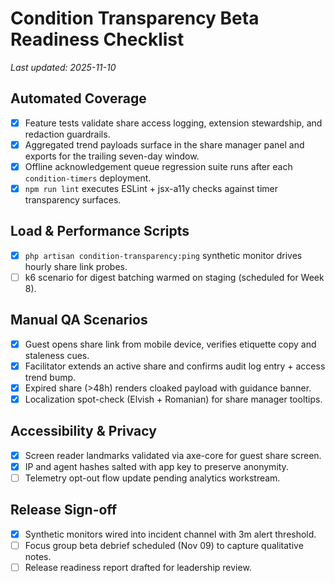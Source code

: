 # Condition Transparency Beta Readiness Checklist

_Last updated: 2025-11-10_

## Automated Coverage
- [x] Feature tests validate share access logging, extension stewardship, and redaction guardrails.
- [x] Aggregated trend payloads surface in the share manager panel and exports for the trailing seven-day window.
- [x] Offline acknowledgement queue regression suite runs after each `condition-timers` deployment.
- [x] `npm run lint` executes ESLint + jsx-a11y checks against timer transparency surfaces.

## Load & Performance Scripts
- [x] `php artisan condition-transparency:ping` synthetic monitor drives hourly share link probes.
- [ ] k6 scenario for digest batching warmed on staging (scheduled for Week 8).

## Manual QA Scenarios
- [x] Guest opens share link from mobile device, verifies etiquette copy and staleness cues.
- [x] Facilitator extends an active share and confirms audit log entry + access trend bump.
- [x] Expired share (>48h) renders cloaked payload with guidance banner.
- [x] Localization spot-check (Elvish + Romanian) for share manager tooltips.

## Accessibility & Privacy
- [x] Screen reader landmarks validated via axe-core for guest share screen.
- [x] IP and agent hashes salted with app key to preserve anonymity.
- [ ] Telemetry opt-out flow update pending analytics workstream.

## Release Sign-off
- [x] Synthetic monitors wired into incident channel with 3m alert threshold.
- [ ] Focus group beta debrief scheduled (Nov 09) to capture qualitative notes.
- [ ] Release readiness report drafted for leadership review.
